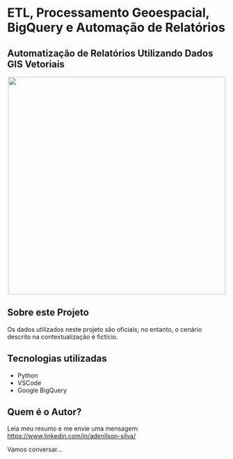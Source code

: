 # ETL, Processamento Geoespacial, BigQuery e Automação de Relatórios
## Automatização de Relatórios Utilizando Dados GIS Vetoriais
<div align="center">
  <img src="https://drive.google.com/uc?export=view&id=1LSYRNi3MSSxwlsb9BZhnr7OEyWVMzeut" width="500">
</div>

## Sobre este Projeto 
Os dados utilizados neste projeto são oficiais; no entanto, o cenário descrito na contextualização é fictício.

## Tecnologias utilizadas
- Python
- VSCode
- Google BigQuery


## Quem é o Autor?
Leia meu resumo e me envie uma mensagem: https://www.linkedin.com/in/adenilson-silva/

Vamos conversar...
